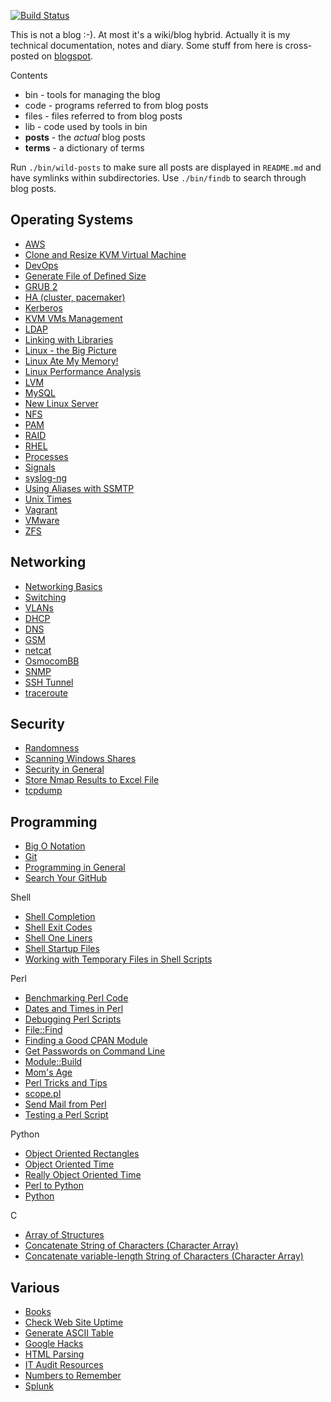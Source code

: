[![Build Status](https://travis-ci.org/jreisinger/blog.svg?branch=master)](https://travis-ci.org/jreisinger/blog)

This is not a blog :-). At most it's a wiki/blog hybrid. Actually it is my
technical documentation, notes and diary. Some stuff from here is cross-posted
on [blogspot](http://jreisinger.blogspot.sk).

Contents
* bin - tools for managing the blog
* code - programs referred to from blog posts
* files - files referred to from blog posts
* lib - code used by tools in bin
* **posts** - the *actual* blog posts
* **terms** - a dictionary of terms

Run `./bin/wild-posts` to make sure all posts are displayed in `README.md` and
have symlinks within subdirectories. Use `./bin/findb` to search through blog
posts.

Operating Systems
-----------------

* [AWS](posts/aws.md)
* [Clone and Resize KVM Virtual Machine](posts/clone-and-resize-kvm-virtual-machine.md)
* [DevOps](posts/devops.md)
* [Generate File of Defined Size](posts/gen_rand_file.md)
* [GRUB 2](posts/grub2.md)
* [HA (cluster, pacemaker)](posts/ha.md)
* [Kerberos](posts/kerberos.md)
* [KVM VMs Management](posts/vm-mngt.md)
* [LDAP](posts/ldap.md)
* [Linking with Libraries](posts/linking-with-libraries.md)
* [Linux - the Big Picture](posts/linux-big-picture.md)
* [Linux Ate My Memory!](posts/linux-ate-my-memory.md)
* [Linux Performance Analysis](posts/linux-performance-analysis.md)
* [LVM](posts/lvm.md)
* [MySQL](posts/mysql.md)
* [New Linux Server](posts/new-linux-server.md)
* [NFS](posts/nfs.md)
* [PAM](posts/pam.md)
* [RAID](posts/raid.md)
* [RHEL](posts/rhel.md)
* [Processes](posts/processes.md)
* [Signals](posts/signals.md)
* [syslog-ng](posts/syslog-ng.md)
* [Using Aliases with SSMTP](posts/ssmtp.md)
* [Unix Times](posts/unix-times.md)
* [Vagrant](posts/vagrant.md)
* [VMware](posts/vmware.md)
* [ZFS](posts/zfs.md)

Networking
----------

* [Networking Basics](posts/net-basics.md)
* [Switching](posts/switching.md)
* [VLANs](posts/vlans.md)
* [DHCP](posts/dhcp.md)
* [DNS](posts/dns.md)
* [GSM](posts/gsm.md)
* [netcat](posts/netcat.md)
* [OsmocomBB](posts/osmocombb.md)
* [SNMP](posts/snmp.md)
* [SSH Tunnel](posts/ssh-tunnel.md)
* [traceroute](posts/traceroute-explained.md)

Security
--------

* [Randomness](posts/randomness.md)
* [Scanning Windows Shares](posts/scan_win_shares.md)
* [Security in General](posts/general-security.md)
* [Store Nmap Results to Excel File](posts/nmap2excel.md)
* [tcpdump](posts/tcpdump.md)

Programming
-----------

* [Big O Notation](posts/big-o-notation.md)
* [Git](posts/git.md)
* [Programming in General](posts/prog-general.md)
* [Search Your GitHub](posts/search-github.md)

Shell

* [Shell Completion](posts/shell-completion.md)
* [Shell Exit Codes](posts/shell-exit-codes.md)
* [Shell One Liners](posts/shell-one-liners.md)
* [Shell Startup Files](posts/shell-startup-files.md)
* [Working with Temporary Files in Shell Scripts](posts/shell-temporary-files.md)

Perl

* [Benchmarking Perl Code](posts/benchmarking-perl-code.md)
* [Dates and Times in Perl](posts/perl-date-time.md)
* [Debugging Perl Scripts](posts/debugging-perl-scripts.md)
* [File::Find](posts/file-find.md)
* [Finding a Good CPAN Module](posts/finding-good-cpan-module.md)
* [Get Passwords on Command Line](posts/get-passwd.md)
* [Module::Build](posts/module-build.md)
* [Mom's Age](posts/moms-age.md)
* [Perl Tricks and Tips](posts/perl-tricks-tips.md)
* [scope.pl](posts/scope.pl) 
* [Send Mail from Perl](posts/send-mail-from-perl.md)
* [Testing a Perl Script](posts/testing-perl-script.md)

Python

* [Object Oriented Rectangles](posts/oo_rectangles.py)
* [Object Oriented Time](posts/oo_time.py)
* [Really Object Oriented Time](posts/oo2_time.py)
* [Perl to Python](posts/perl2python.md)
* [Python](posts/python.md)

C

* [Array of Structures](posts/array_of_structures.c)
* [Concatenate String of Characters (Character Array)](posts/concat_string_of_chars.c)
* [Concatenate variable-length String of Characters (Character Array)](posts/concat_string_of_chars2.c)

Various
-------

* [Books](posts/books.md)
* [Check Web Site Uptime](posts/check-web-app.md)
* [Generate ASCII Table](posts/gen_ascii_table.md)
* [Google Hacks](posts/google-hacks.md)
* [HTML Parsing](posts/html-parsing.md)
* [IT Audit Resources](posts/it-audit-resources.md)
* [Numbers to Remember](posts/numbers-to-remember.md)
* [Splunk](posts/splunk.md)
